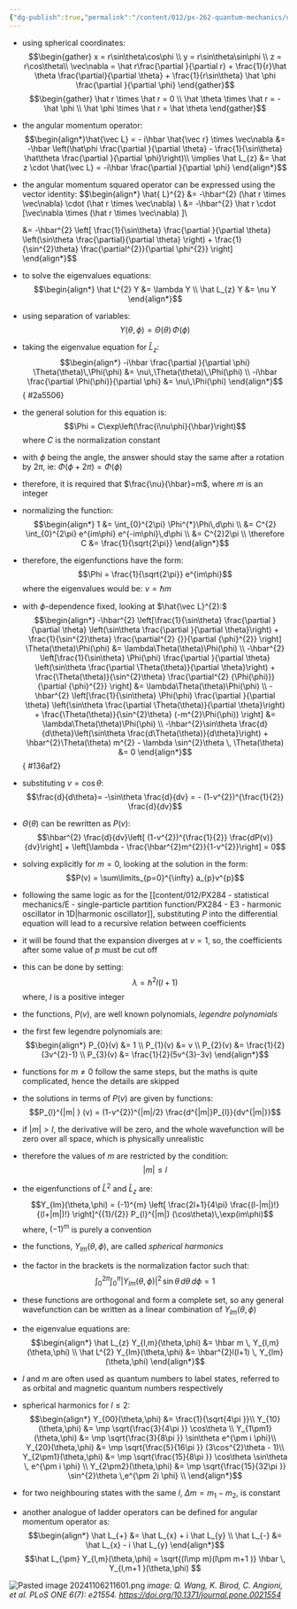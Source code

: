 ```yaml
---
{"dg-publish":true,"permalink":"/content/012/px-262-quantum-mechanics/d-ladder-operators-and-angular-momentum/px-262-e2-eigenvalues-and-eigenfunctions/","noteIcon":"1","created":"2024-11-25T10:50:32.000+00:00","updated":"2024-12-15T17:12:41.221+00:00"}
---
```


- using spherical coordinates: 
$$\begin{gather}
	x = r\sin\theta\cos\phi \\
	y = r\sin\theta\sin\phi \\
	z = r\cos\theta\\
	\vec\nabla = \hat r\frac{\partial }{\partial r} + \frac{1}{r}\hat \theta \frac{\partial}{\partial \theta} + \frac{1}{r\sin\theta} \hat \phi \frac{\partial }{\partial \phi}
\end{gather}$$
$$\begin{gather}
	\hat r \times \hat r = 0 \\
	\hat \theta \times \hat r = - \hat \phi \\
	\hat \phi \times \hat r = \hat \theta
\end{gather}$$
- the angular momentum operator: 
$$\begin{align*}\hat{\vec L} = - i\hbar \hat{\vec r} \times \vec\nabla &= -\hbar \left(\hat\phi \frac{\partial }{\partial \theta} - \frac{1}{\sin\theta} \hat\theta \frac{\partial }{\partial \phi}\right)\\
\implies \hat L_{z} &= \hat z \cdot \hat{\vec L} = -i\hbar \frac{\partial }{\partial \phi}
\end{align*}$$
- the angular momentum squared operator can be expressed using the vector identity: 
$$\begin{align*}
	\hat{ L}^{2} &= -\hbar^{2} (\hat r \times \vec\nabla) \cdot (\hat r \times \vec\nabla) \\
	&= -\hbar^{2} \hat r \cdot [\vec\nabla \times  (\hat r \times \vec\nabla) ]\\
	
	&= -\hbar^{2} \left[ \frac{1}{\sin\theta} \frac{\partial }{\partial \theta} \left(\sin\theta \frac{\partial}{\partial \theta} \right) + \frac{1}{\sin^{2}\theta} \frac{\partial^{2}}{\partial \phi^{2}}  \right]
\end{align*}$$
- to solve the eigenvalues equations: 
$$\begin{align*}
	\hat L^{2} Y &= \lambda Y \\
	\hat L_{z} Y &= \nu Y 
\end{align*}$$
- using separation of variables: 
  $$Y(\theta,\phi) = \Theta(\theta) \, \Phi(\phi)$$
- taking the eigenvalue equation for $\hat L_{z}:$ 
$$\begin{align*}
	-i\hbar \frac{\partial }{\partial \phi} \Theta(\theta)\,\Phi(\phi) &= \nu\,\Theta(\theta)\,\Phi(\phi) \\
	-i\hbar \frac{\partial \Phi(\phi)}{\partial \phi} &= \nu\,\Phi(\phi)
\end{align*}$$
{ #2a5506}

- the general solution for this equation is: 
  $$\Phi = C\exp\left(\frac{i\nu\phi}{\hbar}\right)$$
	where $C$ is the normalization constant
- with $\phi$ being the angle, the answer should stay the same after a rotation by $2\pi$, ie: $\Phi(\phi+2\pi) = \Phi(\phi)$
- therefore, it is required that $\frac{\nu}{\hbar}=m$, where $m$ is an integer
- normalizing the function: 
$$\begin{align*}
	1 &= \int_{0}^{2\pi} \Phi^{*}\Phi\,d\phi \\
	&= C^{2} \int_{0}^{2\pi} e^{im\phi} e^{-im\phi}\,d\phi \\
	&= C^{2}2\pi \\
	\therefore C &= \frac{1}{\sqrt{2\pi}}
\end{align*}$$
- therefore, the eigenfunctions have the form: 
  $$\Phi = \frac{1}{\sqrt{2\pi}} e^{im\phi}$$
	where the eigenvalues would be: $\nu = \hbar m$
	
- with $\phi$-dependence fixed, looking at $\hat{\vec L}^{2}:$ 
$$\begin{align*}
	-\hbar^{2} \left[\frac{1}{\sin\theta} \frac{\partial }{\partial \theta} \left(\sin\theta \frac{\partial }{\partial \theta}\right) + \frac{1}{\sin^{2}\theta} \frac{\partial^{2} {}}{\partial {\phi}^{2}} \right] \Theta(\theta)\Phi(\phi) &= \lambda\Theta(\theta)\Phi(\phi) \\
	-\hbar^{2} \left[\frac{1}{\sin\theta} \Phi(\phi) \frac{\partial }{\partial \theta} \left(\sin\theta \frac{\partial \Theta(\theta)}{\partial \theta}\right) + \frac{\Theta(\theta)}{\sin^{2}\theta} \frac{\partial^{2} {\Phi(\phi)}}{\partial {\phi}^{2}} \right] &= \lambda\Theta(\theta)\Phi(\phi) \\
	-\hbar^{2} \left[\frac{1}{\sin\theta} \Phi(\phi) \frac{\partial }{\partial \theta} \left(\sin\theta \frac{\partial \Theta(\theta)}{\partial \theta}\right) + \frac{\Theta(\theta)}{\sin^{2}\theta} (-m^{2}\Phi(\phi)) \right] &= \lambda\Theta(\theta)\Phi(\phi) \\
	-\hbar^{2}\sin\theta \frac{d}{d\theta}\left(\sin\theta \frac{d\Theta(\theta)}{d\theta}\right) + \hbar^{2}\Theta(\theta) m^{2} - \lambda \sin^{2}\theta \, \Theta(\theta) &= 0
\end{align*}$$
{ #136af2}

- substituting $v = \cos\theta:$
  $$\frac{d}{d\theta}= -\sin\theta \frac{d}{dv} = - (1-v^{2})^{\frac{1}{2}} \frac{d}{dv}$$
- $\Theta(\theta)$ can be rewritten as $P(v):$ 
  $$\hbar^{2} \frac{d}{dv}\left[ (1-v^{2})^{\frac{1}{2}} \frac{dP(v)}{dv}\right] + \left[\lambda - \frac{\hbar^{2}m^{2}}{1-v^{2}}\right] = 0$$
- solving explicitly for $m=0$, looking at the solution in the form: 
$$P(v) = \sum\limits_{p=0}^{\infty} a_{p}v^{p}$$
- following the same logic as for the [[content/012/PX284 - statistical mechanics/E - single-particle partition function/PX284 - E3 - harmonic oscillator in 1D\|harmonic oscillator]], substituting $P$ into the differential equation will lead to a recursive relation between coefficients
- it will be found that the expansion diverges at $v=1$, so, the coefficients after some value of $p$ must be cut off
- this can be done by setting:
  $$\lambda = \hbar^{2}l(l+1)$$
	where, $l$ is a positive integer
- the functions, ${} P(v)$, are well known polynomials, *legendre polynomials*
- the first few legendre polynomials are: 
$$\begin{align*}
	P_{0}(v) &= 1 \\
	P_{1}(v) &= v \\
	P_{2}(v) &= \frac{1}{2}(3v^{2}-1) \\
	P_{3}(v) &= \frac{1}{2}(5v^{3}-3v) 
\end{align*}$$
- functions for $m\neq0$ follow the same steps, but the maths is quite complicated, hence the details are skipped

- the solutions in terms of $P(v)$ are given by functions: 
$$P_{l}^{|m| } (v) = (1-v^{2})^{|m|/2} \frac{d^{|m|}P_{l}}{dv^{|m|}}$$
- if $|m|>l$, the derivative will be zero, and the whole wavefunction will be zero over all space, which is physically unrealistic
- therefore the values of $m$ are restricted by the condition:
$$|m|\leq l$$
- the eigenfunctions of $\hat L^{2}$ and $\hat L_{z}$ are: 
  $$Y_{lm}(\theta,\phi) = (-1)^{m} \left[ \frac{2l+1}{4\pi} \frac{(l-|m|)!}{(l+|m|)!} \right]^{{1}/{2}} P_{l}^{|m|} (\cos\theta)\,\exp(im\phi)$$
	where, $(-1)^{m}$ is purely a convention

- the functions, $Y_{lm}(\theta,\phi)$, are called *spherical harmonics*
- the factor in the brackets is the normalization factor such that: 
  $$\int_{0}^{2\pi} \int_{0}^{\pi} |Y_{lm}(\theta,\phi)|^{2} \,\sin\theta\,d\theta\,d\phi =1$$

- these functions are orthogonal and form a complete set, so any general wavefunction can be written as a linear combination of $Y_{lm}(\theta,\phi)$ 
- the eigenvalue equations are: 
$$\begin{align*}
	\hat L_{z} Y_{l,m}(\theta,\phi) &= \hbar m \, Y_{l,m}(\theta,\phi) \\
	\hat L^{2} Y_{lm}(\theta,\phi) &= \hbar^{2}l(l+1) \, Y_{lm}(\theta,\phi)
\end{align*}$$
- $l$ and $m$ are often used as quantum numbers to label states, referred to as orbital and magnetic quantum numbers respectively
- spherical harmonics for $l\leq 2:$
$$\begin{align*}
Y_{00}(\theta,\phi) &= \frac{1}{\sqrt{4\pi }}\\
Y_{10}(\theta,\phi) &= \mp \sqrt{\frac{3}{4\pi }} \cos\theta \\
Y_{1\pm1}(\theta,\phi) &= \mp \sqrt{\frac{3}{8\pi }} \sin\theta e^{\pm i \phi}\\
Y_{20}(\theta,\phi) &= \mp \sqrt{\frac{5}{16\pi }} (3\cos^{2}\theta - 1)\\
Y_{2\pm1}(\theta,\phi) &= \mp \sqrt{\frac{15}{8\pi }} \cos\theta  \sin\theta \, e^{\pm i \phi} \\
Y_{2\pm2}(\theta,\phi) &= \mp \sqrt{\frac{15}{32\pi }}  \sin^{2}\theta \,e^{\pm 2i \phi} \\
\end{align*}$$
- for two neighbouring states with the same $l$, $\Delta m = m_{1}-m_{2}$, is constant
- another analogue of ladder operators can be defined for angular momentum operator as: 
$$\begin{align*}
	\hat L_{+} &= \hat L_{x} + i \hat L_{y} \\
	\hat L_{-} &= \hat L_{x} - i \hat L_{y} 
\end{align*}$$
$$\hat L_{\pm} Y_{l,m}(\theta,\phi) = \sqrt{(l\mp m)(l\pm m+1 )} \hbar \, Y_{l,m+1 }(\theta,\phi) $$

![Pasted image 20241106211601.png](/img/user/pics/Pasted%20image%2020241106211601.png)
*image: Q. Wang, K. Birod, C. Angioni, et al. PLoS ONE 6(7): e21554. https://doi.org/10.1371/journal.pone.0021554*
